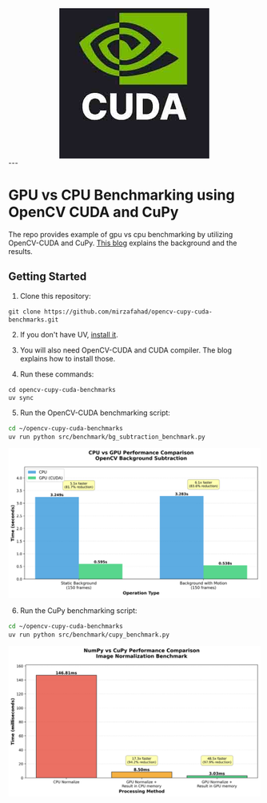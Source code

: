 <div style="text-align: center;">
  <img src="resource/cover.jpg" alt="cover" style="display: block; margin: 0 auto;">
</div>
---

# GPU vs CPU Benchmarking using OpenCV CUDA and CuPy

The repo provides example of gpu vs cpu benchmarking by utilizing OpenCV-CUDA and CuPy. [This blog](https://mirzafahad.github.io/2025-10-16-unlock-gpu-power/) explains the background and the results.

## Getting Started

1. Clone this repository:

```shell
git clone https://github.com/mirzafahad/opencv-cupy-cuda-benchmarks.git
```

2. If you don't have UV, [install it](https://github.com/astral-sh/uv).

3. You will also need OpenCV-CUDA and CUDA compiler. The blog explains how to install those.

4. Run these commands:

```shell
cd opencv-cupy-cuda-benchmarks
uv sync
```

5. Run the OpenCV-CUDA benchmarking script:

```bash
cd ~/opencv-cupy-cuda-benchmarks
uv run python src/benchmark/bg_subtraction_benchmark.py
```

![Background Subtraction Benchmark](resource/bg_subtraction_benchmark.png)

6. Run the CuPy benchmarking script:

```bash
cd ~/opencv-cupy-cuda-benchmarks
uv run python src/benchmark/cupy_benchmark.py
```
![CuPy Benchmark](resource/cupy_benchmark.png)

   
